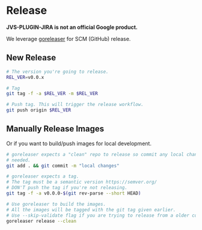 # Release

**JVS-PLUGIN-JIRA is not an official Google product.**

We leverage [goreleaser](https://goreleaser.com/) for SCM (GitHub) release.


## New Release

```sh
# The version you're going to release.
REL_VER=v0.0.x

# Tag
git tag -f -a $REL_VER -m $REL_VER

# Push tag. This will trigger the release workflow.
git push origin $REL_VER
```

## Manually Release Images

Or if you want to build/push images for local development.

```sh
# goreleaser expects a "clean" repo to release so commit any local changes if
# needed.
git add . && git commit -m "local changes"

# goreleaser expects a tag.
# The tag must be a semantic version https://semver.org/
# DON'T push the tag if you're not releasing.
git tag -f -a v0.0.0-$(git rev-parse --short HEAD)

# Use goreleaser to build the images.
# All the images will be tagged with the git tag given earlier.
# Use --skip-validate flag if you are trying to release from a older commit.
goreleaser release --clean
```
